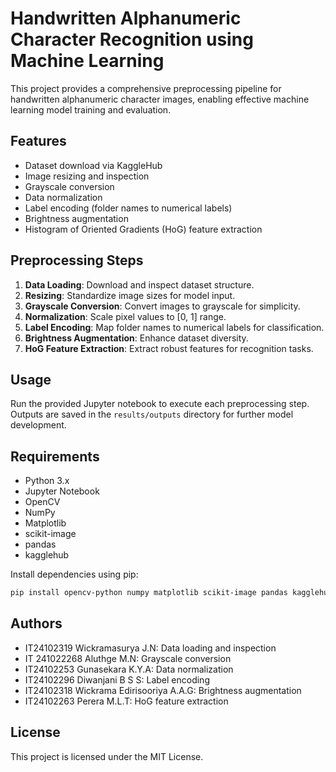 # Handwritten Alphanumeric Character Recognition using Machine Learning

This project provides a comprehensive preprocessing pipeline for handwritten alphanumeric character images, enabling effective machine learning model training and evaluation.

## Features
- Dataset download via KaggleHub
- Image resizing and inspection
- Grayscale conversion
- Data normalization
- Label encoding (folder names to numerical labels)
- Brightness augmentation
- Histogram of Oriented Gradients (HoG) feature extraction

## Preprocessing Steps
1. **Data Loading**: Download and inspect dataset structure.
2. **Resizing**: Standardize image sizes for model input.
3. **Grayscale Conversion**: Convert images to grayscale for simplicity.
4. **Normalization**: Scale pixel values to [0, 1] range.
5. **Label Encoding**: Map folder names to numerical labels for classification.
6. **Brightness Augmentation**: Enhance dataset diversity.
7. **HoG Feature Extraction**: Extract robust features for recognition tasks.

## Usage
Run the provided Jupyter notebook to execute each preprocessing step. Outputs are saved in the `results/outputs` directory for further model development.

## Requirements
- Python 3.x
- Jupyter Notebook
- OpenCV
- NumPy
- Matplotlib
- scikit-image
- pandas
- kagglehub

Install dependencies using pip:
```bash
pip install opencv-python numpy matplotlib scikit-image pandas kagglehub
```

## Authors
- IT24102319 Wickramasurya J.N: Data loading and inspection
- IT 241022268 Aluthge M.N: Grayscale conversion
- IT24102253 Gunasekara K.Y.A: Data normalization
- IT24102296 Diwanjani B S S: Label encoding
- IT24102318 Wickrama Edirisooriya A.A.G: Brightness augmentation
- IT24102263 Perera M.L.T: HoG feature extraction

## License

This project is licensed under the MIT License.
